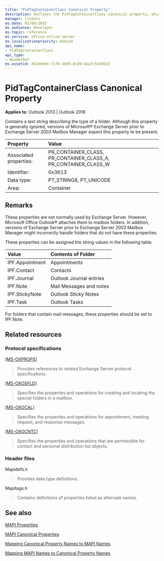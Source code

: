 ```yaml
---
title: "PidTagContainerClass Canonical Property"
description: Outlines the PidTagContainerClass canonical property, which contains a text string describing the type of a folder.
manager: lindalu
ms.date: 03/09/2015
ms.audience: Developer
ms.topic: reference
ms.service: office-online-server
ms.localizationpriority: medium
api_name:
- PidTagContainerClass
api_type:
- HeaderDef
ms.assetid: db249e9e-f1f0-4b95-8cd9-daa7c53ddb32
---
```


# PidTagContainerClass Canonical Property

  
  
**Applies to**: Outlook 2013 | Outlook 2016 
  
Contains a text string describing the type of a folder. Although this property is generally ignored, versions of Microsoft® Exchange Server prior to Exchange Server 2003 Mailbox Manager expect this property to be present.
  
|Property|Value|
|:-----|:-----|
|Associated properties:  <br/> |PR_CONTAINER_CLASS, PR_CONTAINER_CLASS_A, PR_CONTAINER_CLASS_W  <br/> |
|Identifier:  <br/> |0x3613  <br/> |
|Data type:  <br/> |PT_STRING8, PT_UNICODE  <br/> |
|Area:  <br/> |Container  <br/> |
   
## Remarks

These properties are not normally used by Exchange Server. However, Microsoft Office Outlook® attaches them to mailbox folders. In addition, versions of Exchange Server prior to Exchange Server 2003 Mailbox Manager might incorrectly handle folders that do not have these properties.
  
These properties can be assigned the string values in the following table.
  
|**Value**|**Contents of Folder**|
|:-----|:-----|
|IPF.Appointment  <br/> |Appointments  <br/> |
|IPF.Contact  <br/> |Contacts  <br/> |
|IPF.Journal  <br/> |Outlook Journal entries  <br/> |
|IPF.Note  <br/> |Mail Messages and notes  <br/> |
|IPF.StickyNote  <br/> |Outlook Sticky Notes  <br/> |
|IPF.Task  <br/> |Outlook Tasks  <br/> |
   
For folders that contain mail messages, these properties should be set to IPF.Note.
  
## Related resources

### Protocol specifications

[[MS-OXPROPS]](https://msdn.microsoft.com/library/f6ab1613-aefe-447d-a49c-18217230b148%28Office.15%29.aspx)
  
> Provides references to related Exchange Server protocol specifications.
    
[[MS-OXOSFLD]](https://msdn.microsoft.com/library/a60e9c16-2ba8-424b-b60c-385a8a2837cb%28Office.15%29.aspx)
  
> Specifies the properties and operations for creating and locating the special folders in a mailbox.
    
[[MS-OXOCAL]](https://msdn.microsoft.com/library/09861fde-c8e4-4028-9346-e7c214cfdba1%28Office.15%29.aspx)
  
> Specifies the properties and operations for appointment, meeting request, and response messages.
    
[[MS-OXOCNTC]](https://msdn.microsoft.com/library/9b636532-9150-4836-9635-9c9b756c9ccf%28Office.15%29.aspx)
  
> Specifies the properties and operations that are permissible for contact and personal distribution list objects.
    
### Header files

Mapidefs.h
  
> Provides data type definitions.
    
Mapitags.h
  
> Contains definitions of properties listed as alternate names.
    
## See also



[MAPI Properties](mapi-properties.md)
  
[MAPI Canonical Properties](mapi-canonical-properties.md)
  
[Mapping Canonical Property Names to MAPI Names](mapping-canonical-property-names-to-mapi-names.md)
  
[Mapping MAPI Names to Canonical Property Names](mapping-mapi-names-to-canonical-property-names.md)

